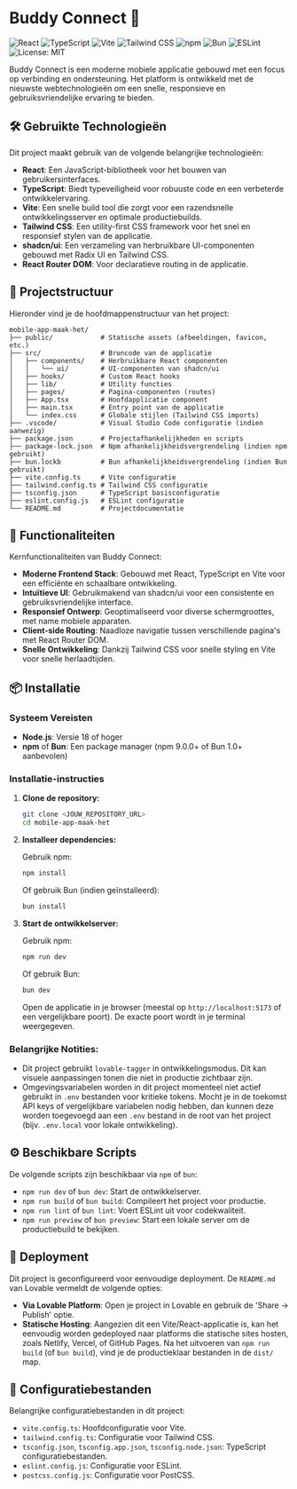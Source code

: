 # Buddy Connect 🤝

![React](https://img.shields.io/badge/React-20232A?logo=react&logoColor=61DAFB)
![TypeScript](https://img.shields.io/badge/TypeScript-007ACC?logo=typescript&logoColor=fff)
![Vite](https://img.shields.io/badge/Vite-646CFF?logo=vite&logoColor=fff)
![Tailwind CSS](https://img.shields.io/badge/Tailwind_CSS-06B6D4?logo=tailwindcss&logoColor=fff)
![npm](https://img.shields.io/badge/npm-CB3837?logo=npm&logoColor=white)
![Bun](https://img.shields.io/badge/Bun-000000?logo=bun&logoColor=fff)
![ESLint](https://img.shields.io/badge/ESLint-4B32C3?logo=eslint&logoColor=white)
![License: MIT](https://img.shields.io/badge/License-MIT-yellow.svg)

Buddy Connect is een moderne mobiele applicatie gebouwd met een focus op verbinding en ondersteuning. Het platform is ontwikkeld met de nieuwste webtechnologieën om een snelle, responsieve en gebruiksvriendelijke ervaring te bieden.

## 🛠️ Gebruikte Technologieën

Dit project maakt gebruik van de volgende belangrijke technologieën:

- **React**: Een JavaScript-bibliotheek voor het bouwen van gebruikersinterfaces.
- **TypeScript**: Biedt typeveiligheid voor robuuste code en een verbeterde ontwikkelervaring.
- **Vite**: Een snelle build tool die zorgt voor een razendsnelle ontwikkelingsserver en optimale productiebuilds.
- **Tailwind CSS**: Een utility-first CSS framework voor het snel en responsief stylen van de applicatie.
- **shadcn/ui**: Een verzameling van herbruikbare UI-componenten gebouwd met Radix UI en Tailwind CSS.
- **React Router DOM**: Voor declaratieve routing in de applicatie.

## 📂 Projectstructuur

Hieronder vind je de hoofdmappenstructuur van het project:

```
mobile-app-maak-het/
├── public/            # Statische assets (afbeeldingen, favicon, etc.)
├── src/               # Broncode van de applicatie
│   ├── components/    # Herbruikbare React componenten
│   │   └── ui/        # UI-componenten van shadcn/ui
│   ├── hooks/         # Custom React hooks
│   ├── lib/           # Utility functies
│   ├── pages/         # Pagina-componenten (routes)
│   ├── App.tsx        # Hoofdapplicatie component
│   ├── main.tsx       # Entry point van de applicatie
│   └── index.css      # Globale stijlen (Tailwind CSS imports)
├── .vscode/           # Visual Studio Code configuratie (indien aanwezig)
├── package.json       # Projectafhankelijkheden en scripts
├── package-lock.json  # Npm afhankelijkheidsvergrendeling (indien npm gebruikt)
├── bun.lockb          # Bun afhankelijkheidsvergrendeling (indien Bun gebruikt)
├── vite.config.ts     # Vite configuratie
├── tailwind.config.ts # Tailwind CSS configuratie
├── tsconfig.json      # TypeScript basisconfiguratie
├── eslint.config.js   # ESLint configuratie
└── README.md          # Projectdocumentatie
```

## 🚀 Functionaliteiten

Kernfunctionaliteiten van Buddy Connect:

-   **Moderne Frontend Stack**: Gebouwd met React, TypeScript en Vite voor een efficiënte en schaalbare ontwikkeling.
-   **Intuïtieve UI**: Gebruikmakend van shadcn/ui voor een consistente en gebruiksvriendelijke interface.
-   **Responsief Ontwerp**: Geoptimaliseerd voor diverse schermgroottes, met name mobiele apparaten.
-   **Client-side Routing**: Naadloze navigatie tussen verschillende pagina's met React Router DOM.
-   **Snelle Ontwikkeling**: Dankzij Tailwind CSS voor snelle styling en Vite voor snelle herlaadtijden.

## 📦 Installatie

### Systeem Vereisten

-   **Node.js**: Versie 18 of hoger
-   **npm** of **Bun**: Een package manager (npm 9.0.0+ of Bun 1.0+ aanbevolen)

### Installatie-instructies

1.  **Clone de repository:**

    ```bash
    git clone <JOUW_REPOSITORY_URL>
    cd mobile-app-maak-het
    ```

2.  **Installeer dependencies:**

    Gebruik npm:

    ```bash
    npm install
    ```

    Of gebruik Bun (indien geïnstalleerd):

    ```bash
    bun install
    ```

3.  **Start de ontwikkelserver:**

    Gebruik npm:

    ```bash
    npm run dev
    ```

    Of gebruik Bun:

    ```bash
    bun dev
    ```

    Open de applicatie in je browser (meestal op `http://localhost:5173` of een vergelijkbare poort). De exacte poort wordt in je terminal weergegeven.

### Belangrijke Notities:

-   Dit project gebruikt `lovable-tagger` in ontwikkelingsmodus. Dit kan visuele aanpassingen tonen die niet in productie zichtbaar zijn.
-   Omgevingsvariabelen worden in dit project momenteel niet actief gebruikt in `.env` bestanden voor kritieke tokens. Mocht je in de toekomst API keys of vergelijkbare variabelen nodig hebben, dan kunnen deze worden toegevoegd aan een `.env` bestand in de root van het project (bijv. `.env.local` voor lokale ontwikkeling).

## ⚙️ Beschikbare Scripts

De volgende scripts zijn beschikbaar via `npm` of `bun`:

-   `npm run dev` of `bun dev`: Start de ontwikkelserver.
-   `npm run build` of `bun build`: Compileert het project voor productie.
-   `npm run lint` of `bun lint`: Voert ESLint uit voor codekwaliteit.
-   `npm run preview` of `bun preview`: Start een lokale server om de productiebuild te bekijken.

## 🚀 Deployment

Dit project is geconfigureerd voor eenvoudige deployment. De `README.md` van Lovable vermeldt de volgende opties:

-   **Via Lovable Platform**: Open je project in Lovable en gebruik de 'Share -> Publish' optie.
-   **Statische Hosting**: Aangezien dit een Vite/React-applicatie is, kan het eenvoudig worden gedeployed naar platforms die statische sites hosten, zoals Netlify, Vercel, of GitHub Pages. Na het uitvoeren van `npm run build` (of `bun build`), vind je de productieklaar bestanden in de `dist/` map.

## 🔧 Configuratiebestanden

Belangrijke configuratiebestanden in dit project:

-   `vite.config.ts`: Hoofdconfiguratie voor Vite.
-   `tailwind.config.ts`: Configuratie voor Tailwind CSS.
-   `tsconfig.json`, `tsconfig.app.json`, `tsconfig.node.json`: TypeScript configuratiebestanden.
-   `eslint.config.js`: Configuratie voor ESLint.
-   `postcss.config.js`: Configuratie voor PostCSS.
